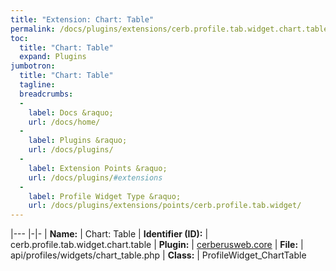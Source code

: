 ```yaml
---
title: "Extension: Chart: Table"
permalink: /docs/plugins/extensions/cerb.profile.tab.widget.chart.table/
toc:
  title: "Chart: Table"
  expand: Plugins
jumbotron:
  title: "Chart: Table"
  tagline: 
  breadcrumbs:
  -
    label: Docs &raquo;
    url: /docs/home/
  -
    label: Plugins &raquo;
    url: /docs/plugins/
  -
    label: Extension Points &raquo;
    url: /docs/plugins/#extensions
  -
    label: Profile Widget Type &raquo;
    url: /docs/plugins/extensions/points/cerb.profile.tab.widget/
---
```


|---
|-|-
| **Name:** | Chart: Table
| **Identifier (ID):** | cerb.profile.tab.widget.chart.table
| **Plugin:** | [cerberusweb.core](/docs/plugins/cerberusweb.core/)
| **File:** | api/profiles/widgets/chart_table.php
| **Class:** | ProfileWidget_ChartTable

